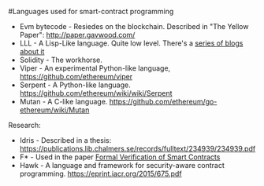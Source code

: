 #Languages used for smart-contract programming

* Evm bytecode - Resiedes on the blockchain. Described in "The Yellow Paper": http://paper.gavwood.com/
* LLL - A Lisp-Like language. Quite low level. There's a [series of blogs about it](http://blog.syrinx.net/the-resurrection-of-lll-part-1/)
* Solidity - The workhorse.
* Viper - An experimental Python-like language, https://github.com/ethereum/viper
* Serpent - A Python-like language. https://github.com/ethereum/wiki/wiki/Serpent
* Mutan - A C-like language. https://github.com/ethereum/go-ethereum/wiki/Mutan

Research:
* Idris - Described in a thesis: https://publications.lib.chalmers.se/records/fulltext/234939/234939.pdf 
* F* - Used in the paper [Formal Verification of Smart Contracts](http://msr-waypoint.com/en-us/um/people/nswamy/papers/solidether.pdf)
* Hawk - A language and framework for security-aware contract programming. https://eprint.iacr.org/2015/675.pdf
